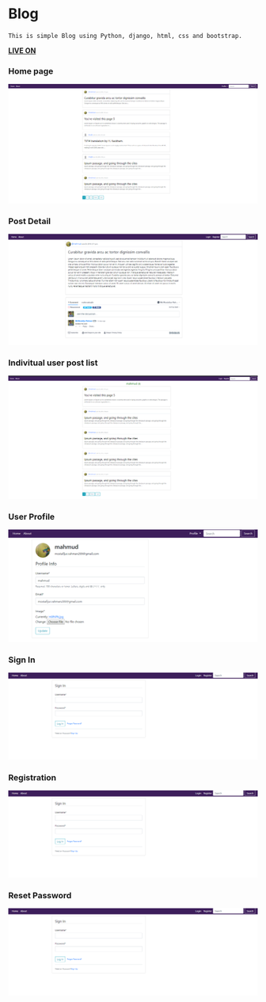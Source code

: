# Blog

```
This is simple Blog using Python, django, html, css and bootstrap.
```

**[LIVE ON](https://boiling-island-85198.herokuapp.com)**

### Home page
![REadmi image added](README_image/1.PNG)

### Post Detail
![REadmi image added](README_image/2.PNG)

### Indivitual user post list
![REadmi image added](README_image/3.PNG)

### User Profile
![REadmi image added](README_image/4.PNG)

### Sign In
![REadmi image added](README_image/5.PNG)

### Registration 
![REadmi image added](README_image/5.PNG)

### Reset Password 
![REadmi image added](README_image/5.PNG)
